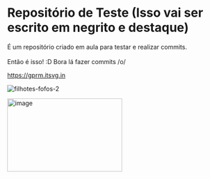 # Repositório de Teste (Isso vai ser escrito em negrito e destaque)

É um repositório criado em aula para testar e realizar commits.<br><br>
Então é isso! :D
Bora lá fazer commits /o/

https://gprm.itsvg.in

![filhotes-fofos-2](https://github.com/user-attachments/assets/623bb055-90c5-4a1e-bd1a-56ce648dec8b)

<img width="264" height="168" alt="image" src="https://github.com/user-attachments/assets/11dd48cc-5bb3-4bd2-9f8d-75530221152d" />


<!--
**gustavooliveira174-prog/gustavooliveira174-prog** is a ✨ _special_ ✨ repository because its `README.md` (this file) appears on your GitHub profile.

Here are some ideas to get you started:

- 🔭 I’m currently working on ...
- 🌱 I’m currently learning ...
- 👯 I’m looking to collaborate on ...
- 🤔 I’m looking for help with ...
- 💬 Ask me about ...
- 📫 How to reach me: ...
- 😄 Pronouns: ...
- ⚡ Fun fact: ...
-->

